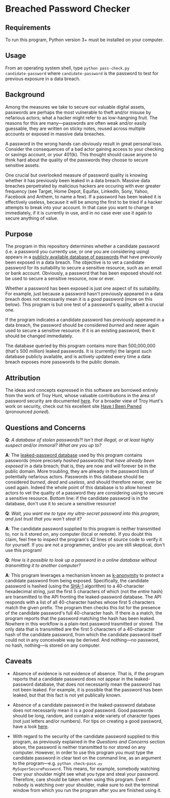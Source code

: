 # Breached Password Checker

## Requirements
To run this program, Python version 3+ must be installed on your computer.

## Usage
From an operating system shell, type <code>python pass-check.py candidate-password</code> where <code>candidate-password</code> is the password to test for previous exposure in a data breach.

## Background
Among the measures we take to secure our valuable digital assets, passwords are perhaps the most vulnerable to theft and/or misuse by nefarious actors; what a hacker might refer to as low-hangning fruit. The reasons for this are many&mdash;passwords are often weak and/or easily guessable, they are written on sticky notes, reused across multiple accounts or exposed in massive data breaches.

A password in the wrong hands can obviously result in great personal loss. Consider the consequences of a bad actor gaining access to your checking or savings account, or your 401(k). This thought should cause anyone to think hard about the quality of the passwords they choose to secure sensitive assets.

One crucial but overlooked measure of password quality is knowing whether it has previously been leaked in a data breach. Massive data breaches perpetrated by malicious hackers are occuring with ever greater frequency (see Target, Home Depot, Equifax, LinkedIn, Sony, Yahoo, Facebook and Anthem, to name a few). If a password has been leaked it is effectively useless, because it will be among the first to be tried if a hacker attempts to break into your account. In that case you want to change it immediately, if it is currently in use, and in no case ever use it again to secure anything of value.

## Purpose
The program in this repository determines whether a candidate password (i.e. a password you currently use, or one you are considering using) appears in a <a href=https://haveibeenpwned.com/Passwords target="_blank">publicly available database of passwords</a> that have previously been exposed in a data breach. The objective is to vet a candidate password for its suitability to secure a sensitive resource, such as an email or bank account. Obviously, a password that has been exposed should not be used to secure a sensitive resource, now or ever.

Whether a password has been exposed is just one aspect of its suitability. For example, just because a password hasn't previously appeared in a data breach does not necessarily mean it is a <i>good</i> password (more on this below). This program is but one test of a password's quality, albeit a crucial one.

If the program indicates a candidate password has previously appeared in a data breach, the password should be considered <i>burned</i> and never again used to secure a sensitive resource. If it is an existing password, then it should be changed immediately.

The database queried by this program contains more than 500,000,000 (that's 500 million) leaked passwords. It is (currently) the largest such database publicly available, and is actively updated every time a data breach exposes more passwords to the public domain.

## Attribution
The ideas and concepts expressed in this software are borrowed entirely from the work of Troy Hunt, whose valuable contributions in the area of password security are documented <a href=https://www.troyhunt.com/tag/pwned-passwords/ target="_blank">here</a>. For a broader view of Troy Hunt's work on security, check out his excellent site <a href=https://haveibeenpwned.com/ target="_blank">Have I Been Pwned</a> (pronounced <i>poned</i>).

## Questions and Concerns
<b>Q</b>: <i>A database of stolen passwords?! Isn't that illegal, or at least highly suspect and/or immoral? What are you up to?</i>

<b>A</b>: The <a href=https://haveibeenpwned.com/Passwords target="_blank">leaked-password database</a> used by this program contains passwords (more precisely <i>hashed</i> passwords) that <i>have already been exposed</i> in a data breach; that is, they are now and will forever be in the public domain. More troubling, they are already in the password lists of potentially nefarious actors. Passwords in this database should be considered <i>burned</i>, <i>dead</i> and <i>useless</i>, and should therefore never, ever be used again. Indeed the whole point of this database is to allow honest actors to vet the quality of a password they are considering using to secure a sensitive resource. Bottom line: if the candidate password is in the database, don't use it to secure a sensitive resource!

<b>Q</b>: <i>Wait, you want me to type my ultra-secret password into this program, and just trust that you won't steal it?</i>

<b>A</b>: The candidate password supplied to this program is neither transmitted to, nor is it stored on, any computer (local or remote). If you doubt this claim, feel free to inspect the program's 42 lines of source code to verify it for yourself. If you are not a programmer, and/or you are still skeptical, don't use this program!

<b>Q</b>: <i>How is it possible to look up a password in a online database without transmitting it to another computer?</i>

<b>A</b>: This program leverages a mechanism known as <a href=https://en.wikipedia.org/wiki/K-anonymity target="_blank">k-anonymity</a> to protect a candidate password from being exposed. Specifically, the candidate password is hashed (using the <a href=https://en.wikipedia.org/wiki/SHA-1 target="_blank">SHA-1</a> algorithm) to a 40-character hexadecimal string, just the first 5 characters of which (not the <i>entire</i> hash) are transmitted to the API fronting the leaked-password database. The API responds with a list of all 40-character hashes whose first 5 characters match the given prefix. The program then checks this list for the presence of the candidate password's full 40-character hash. If there is a match, the program reports that the password matching the hash has been leaked. Nowhere in this workflow is a plain-text password trasmitted or stored. The only data that is transmitted are the first 5 characters of a 40-character hash of the candidate password, from which the candidate password itself could not in any conceivable way be derived. And nothing&mdash;no password, no hash, nothing&mdash;is stored on any computer.

## Caveats
* Absence of evidence is not evidence of absence. That is, if the program reports that a candidate password does not appear in the leaked-password database, that does not necessarily mean the password has not been leaked. For example, it is possible that the password has been leaked, but that this fact is not yet publically known.

* Absence of a candidate password in the leaked-password database does not necessarily mean it is a <i>good</i> password. Good passwords should be long, random, and contain a wide variety of character types (not just letters and/or numbers). For tips on creating a good password, have a look <a href=https://www.nist.gov/blogs/taking-measure/easy-ways-build-better-p5w0rd target="_blank">here</a>.

* With regard to the security of the candidate password supplied to this program, as previously explained in the <i>Questions and Concerns</i> section above, the password is neither transmitted to nor stored on any computer. However, in order to use this program you must type the candidate password in clear text on the command line, as an argument to the program&mdash;e.g. <code>python check&ndash;pass.<code>py</code> MySuperSecurePassword</code>. This means, for example, somebody watching over your shoulder might see what you type and steal your password. Therefore, care should be taken when using this program. Even if nobody is watching over your shoulder, make sure to exit the terminal window from which you run the program after you are finished using it.